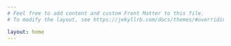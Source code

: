 ```yaml
---
# Feel free to add content and custom Front Matter to this file.
# To modify the layout, see https://jekyllrb.com/docs/themes/#overriding-theme-defaults

layout: home
---
```

<meta name="google-site-verification" content="qGBFVK4Qs1Uw5VABrdLKwoRNyMb40As0QJVS5W3dXWo" />